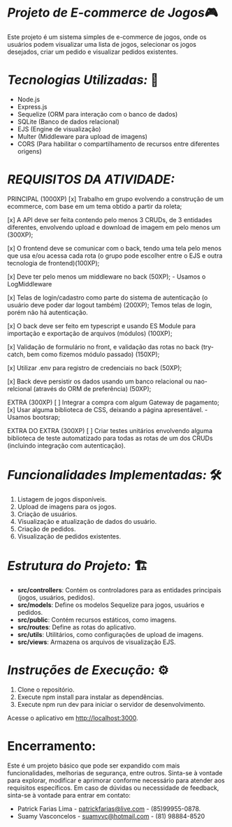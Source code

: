 # *Projeto de E-commerce de Jogos*🎮

Este projeto é um sistema simples de e-commerce de jogos, onde os usuários podem visualizar uma lista de jogos, selecionar os jogos desejados, criar um pedido e visualizar pedidos existentes.

# *Tecnologias Utilizadas:* 🚀
- Node.js
- Express.js
- Sequelize (ORM para interação com o banco de dados)
- SQLite (Banco de dados relacional)
- EJS (Engine de visualização)
- Multer (Middleware para upload de imagens)
- CORS (Para habilitar o compartilhamento de recursos entre diferentes origens)

# *REQUISITOS DA ATIVIDADE:*
PRINCIPAL (1000XP)
[x] Trabalho em grupo evolvendo a construção de um ecommerce, com base em um tema obtido a partir da roleta;

[x] A API deve ser feita contendo pelo menos 3  CRUDs, de 3 entidades diferentes, envolvendo upload e download de imagem em pelo menos um (300XP); 

[x] O frontend deve se comunicar com o back, tendo uma tela pelo menos que usa e/ou acessa cada rota (o grupo pode escolher entre o EJS e outra tecnologia de frontend)(100XP);  

[x] Deve ter pelo menos um middleware no back (50XP);  - Usamos o LogMiddleware

[x] Telas de login/cadastro como parte do sistema de autenticação (o usuário deve poder dar logout também) (200XP); Temos telas de login, porém não há autenticação.

[x] O back deve ser feito em typescript e usando ES Module para importação e exportação de arquivos (módulos) (100XP); 

[x] Validação de formulário no front, e validação das rotas no back (try-catch, bem como fizemos módulo passado) (150XP); 

[x] Utilizar .env para registro de credenciais no back (50XP); 

[x]  Back deve persistir os dados usando um banco relacional ou nao-relcional (através do ORM de preferência) (50XP);

EXTRA (300XP)
[ ]  Integrar a compra com algum Gateway de pagamento;
[x]  Usar alguma biblioteca de CSS, deixando a página apresentável. - Usamos bootsrap;

EXTRA DO EXTRA (300XP)
[ ] Criar testes unitários envolvendo alguma biblioteca de teste automatizado para todas as rotas de um dos CRUDs (incluindo integração com autenticação).


# *Funcionalidades Implementadas:* 🛠
1. Listagem de jogos disponíveis.
2. Upload de imagens para os jogos.
3. Criação de usuários.
4. Visualização e atualização de dados do usuário.
5. Criação de pedidos.
6. Visualização de pedidos existentes.

# *Estrutura do Projeto:* 🏗
- **src/controllers**: Contém os controladores para as entidades principais (jogos, usuários, pedidos).
- **src/models**: Define os modelos Sequelize para jogos, usuários e pedidos.
- **src/public**: Contém recursos estáticos, como imagens.
- **src/routes**: Define as rotas do aplicativo.
- **src/utils**: Utilitários, como configurações de upload de imagens.
- **src/views**: Armazena os arquivos de visualização EJS.

# *Instruções de Execução:* ⚙
1. Clone o repositório.
2. Execute npm install para instalar as dependências.
3. Execute npm run dev para iniciar o servidor de desenvolvimento.

Acesse o aplicativo em [http://localhost:3000](http://localhost:3000).

# Encerramento:
Este é um projeto básico que pode ser expandido com mais funcionalidades, melhorias de segurança, entre outros. Sinta-se à vontade para explorar, modificar e aprimorar conforme necessário para atender aos requisitos específicos.
Em caso de dúvidas ou necessidade de feedback, sinta-se à vontade para entrar em contato:
* Patrick Farias Lima - patrickfarias@live.com - (85)99955-0878.
* Suamy Vasconcelos - suamyvc@hotmail.com - (81) 98884-8520

